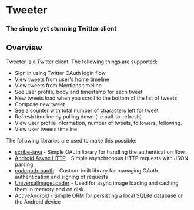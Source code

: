 # Tweeter
### The simple yet stunning Twitter client

## Overview

Tweeter is a Twitter client. The following things are supported:

 * Sign in using Twitter OAuth login flow
 * View tweets from user's home timeline
 * View tweets from Mentions timeline
 * See user profile, body and timestamp for each tweet
 * New tweets load when you scroll to the bottom of the list of tweets
 * Compose new tweet
 * See a counter with total number of characters left for tweet 
 * Refresh timeline by pulling down (i.e pull-to-refresh)
 * View user profile information, number of tweets, followers, following.
 * View user tweets timeline

The following libraries are used to make this possible:

 * [scribe-java](https://github.com/fernandezpablo85/scribe-java) - Simple OAuth library for handling the authentication flow.
 * [Android Async HTTP](https://github.com/loopj/android-async-http) - Simple asynchronous HTTP requests with JSON parsing
 * [codepath-oauth](https://github.com/thecodepath/android-oauth-handler) - Custom-built library for managing OAuth authentication and signing of requests
 * [UniversalImageLoader](https://github.com/nostra13/Android-Universal-Image-Loader) - Used for async image loading and caching them in memory and on disk.
 * [ActiveAndroid](https://github.com/pardom/ActiveAndroid) - Simple ORM for persisting a local SQLite database on the Android device
